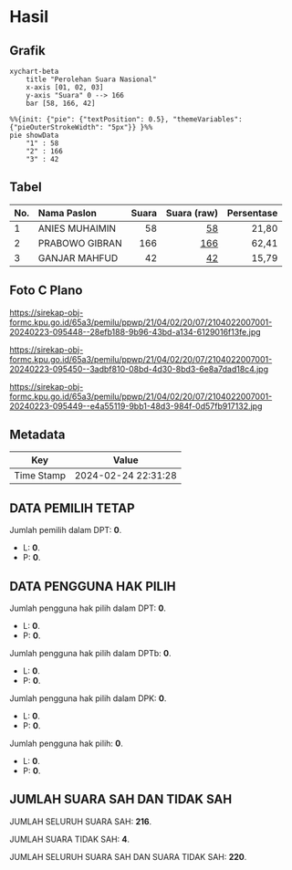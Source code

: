 # Hasil

## Grafik

```mermaid
xychart-beta
    title "Perolehan Suara Nasional"
    x-axis [01, 02, 03]
    y-axis "Suara" 0 --> 166
    bar [58, 166, 42]
```

```mermaid
%%{init: {"pie": {"textPosition": 0.5}, "themeVariables": {"pieOuterStrokeWidth": "5px"}} }%%
pie showData
    "1" : 58
    "2" : 166
    "3" : 42
```

## Tabel

| No. | Nama Paslon    | Suara | Suara (raw) | Persentase |
|:--- |:-------------- | -----:| -----------:| ----------:|
| 1   | ANIES MUHAIMIN | 58    | [58][p-1]   | 21,80      |
| 2   | PRABOWO GIBRAN | 166   | [166][p-2]  | 62,41      |
| 3   | GANJAR MAHFUD  | 42    | [42][p-3]   | 15,79      |


[p-1]: https://github.com/gigit-pemilu/pemilu-2024/blob/main/pilpres/hitung-suara/sub/21-kepulauan-riau/sub/04-lingga/sub/02-lingga/sub/2007-mentuda/sub/001-tps/sub/paslon-1.txt
[p-2]: https://github.com/gigit-pemilu/pemilu-2024/blob/main/pilpres/hitung-suara/sub/21-kepulauan-riau/sub/04-lingga/sub/02-lingga/sub/2007-mentuda/sub/001-tps/sub/paslon-2.txt
[p-3]: https://github.com/gigit-pemilu/pemilu-2024/blob/main/pilpres/hitung-suara/sub/21-kepulauan-riau/sub/04-lingga/sub/02-lingga/sub/2007-mentuda/sub/001-tps/sub/paslon-3.txt

## Foto C Plano

https://sirekap-obj-formc.kpu.go.id/65a3/pemilu/ppwp/21/04/02/20/07/2104022007001-20240223-095448--28efb188-9b96-43bd-a134-6129016f13fe.jpg

https://sirekap-obj-formc.kpu.go.id/65a3/pemilu/ppwp/21/04/02/20/07/2104022007001-20240223-095450--3adbf810-08bd-4d30-8bd3-6e8a7dad18c4.jpg

https://sirekap-obj-formc.kpu.go.id/65a3/pemilu/ppwp/21/04/02/20/07/2104022007001-20240223-095449--e4a55119-9bb1-48d3-984f-0d57fb917132.jpg


## Metadata

| Key        | Value               |
| ---------- | ------------------- |
| Time Stamp | 2024-02-24 22:31:28 |


## DATA PEMILIH TETAP

Jumlah pemilih dalam DPT: **0**.
 * L: **0**.
 * P: **0**.

## DATA PENGGUNA HAK PILIH

Jumlah pengguna hak pilih dalam DPT: **0**.
 * L: **0**.
 * P: **0**.

Jumlah pengguna hak pilih dalam DPTb: **0**.
 * L: **0**.
 * P: **0**.

Jumlah pengguna hak pilih dalam DPK: **0**.
 * L: **0**.
 * P: **0**.

Jumlah pengguna hak pilih: **0**.
 * L: **0**.
 * P: **0**.

## JUMLAH SUARA SAH DAN TIDAK SAH

JUMLAH SELURUH SUARA SAH: **216**.

JUMLAH SUARA TIDAK SAH: **4**.

JUMLAH SELURUH SUARA SAH DAN SUARA TIDAK SAH: **220**.



